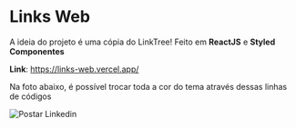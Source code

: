 # Links Web

A ideia do projeto é uma cópia do LinkTree! 
Feito em **ReactJS** e **Styled Componentes**

**Link**: https://links-web.vercel.app/

Na foto abaixo, é possível trocar toda a cor do tema através dessas linhas de códigos

![Postar Linkedin](https://github.com/NicolasLimaDEV/LinksWeb/assets/91435296/f15cb48a-8b90-4090-819b-4156c3b3bb3d)


